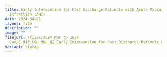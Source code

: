 ```yaml
---
title: Early Intervention for Post Discharge Patients with Acute Myocardial
  Infarction (AMI)
date: 2024-04-01
layout: file
description: ""
image: ""
file_url: /files/2024 Mar to 2024
  Jun/C_913_CGH_MOH_QI_Early_Intervention_for_Post_Discharge_Patients_with_Acute_Myocardial_Infarction__AMI_.pdf
variant: tiptap
---
```

